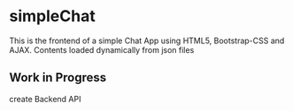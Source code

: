 # simpleChat
This is the frontend of a simple Chat App using HTML5, Bootstrap-CSS and AJAX.
Contents loaded dynamically from json files

## Work in Progress
create Backend API

